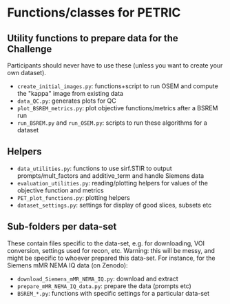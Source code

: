 # Functions/classes for PETRIC

## Utility functions to prepare data for the Challenge

Participants should never have to use these (unless you want to create your own dataset).

- `create_initial_images.py`: functions+script to run OSEM and compute the "kappa" image from existing data
- `data_QC.py`: generates plots for QC
- `plot_BSREM_metrics.py`: plot objective functions/metrics after a BSREM run
- `run_BSREM.py` and `run_OSEM.py`: scripts to run these algorithms for a dataset

## Helpers

- `data_utilities.py`: functions to use sirf.STIR to output prompts/mult_factors and additive_term
  and handle Siemens data
- `evaluation_utilities.py`: reading/plotting helpers for values of the objective function and metrics
- `PET_plot_functions.py`: plotting helpers
- `dataset_settings.py`: settings for display of good slices, subsets etc

## Sub-folders per data-set

These contain files specific to the data-set, e.g. for downloading, VOI conversion, settings used for recon, etc.
Warning: this will be messy, and might be specific to whoever prepared this data-set. For instance,
for the Siemens mMR NEMA IQ data (on Zenodo):
- `download_Siemens_mMR_NEMA_IQ.py`: download and extract
- `prepare_mMR_NEMA_IQ_data.py`: prepare the data (prompts etc)
- `BSREM_*.py`: functions with specific settings for a particular data-set
